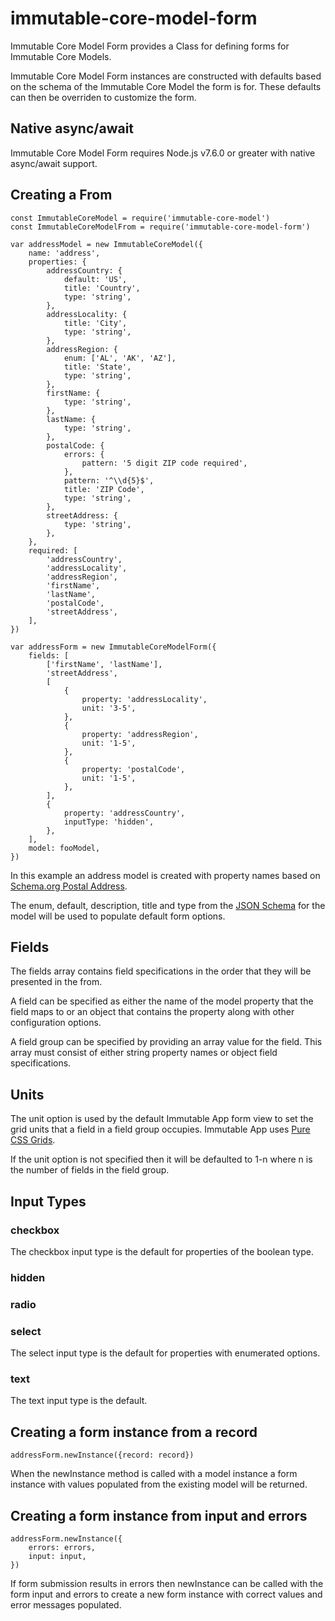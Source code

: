 # immutable-core-model-form

Immutable Core Model Form provides a Class for defining forms for Immutable
Core Models.

Immutable Core Model Form instances are constructed with defaults based on the
schema of the Immutable Core Model the form is for. These defaults can then be
overriden to customize the form.

## Native async/await

Immutable Core Model Form requires Node.js v7.6.0 or greater with native
async/await support.

## Creating a From

    const ImmutableCoreModel = require('immutable-core-model')
    const ImmutableCoreModelFrom = require('immutable-core-model-form')

    var addressModel = new ImmutableCoreModel({
        name: 'address',
        properties: {
            addressCountry: {
                default: 'US',
                title: 'Country',
                type: 'string',
            },
            addressLocality: {
                title: 'City',
                type: 'string',
            },
            addressRegion: {
                enum: ['AL', 'AK', 'AZ'],
                title: 'State',
                type: 'string',
            },
            firstName: {
                type: 'string',
            },
            lastName: {
                type: 'string',
            },
            postalCode: {
                errors: {
                    pattern: '5 digit ZIP code required',
                },
                pattern: '^\\d{5}$',
                title: 'ZIP Code',
                type: 'string',
            },
            streetAddress: {
                type: 'string',
            },
        },
        required: [
            'addressCountry',
            'addressLocality',
            'addressRegion',
            'firstName',
            'lastName',
            'postalCode',
            'streetAddress',
        ],
    })

    var addressForm = new ImmutableCoreModelForm({
        fields: [
            ['firstName', 'lastName'],
            'streetAddress',
            [
                {
                    property: 'addressLocality',
                    unit: '3-5',
                },
                {
                    property: 'addressRegion',
                    unit: '1-5',
                },
                {
                    property: 'postalCode',
                    unit: '1-5',
                },
            ],
            {
                property: 'addressCountry',
                inputType: 'hidden',
            },
        ],
        model: fooModel,
    })

In this example an address model is created with property names based on
[Schema.org Postal Address](https://schema.org/PostalAddress).

The enum, default, description, title and type from the
[JSON Schema](https://spacetelescope.github.io/understanding-json-schema/)
for the model will be used to populate default form options.

## Fields

The fields array contains field specifications in the order that they will be
presented in the from.

A field can be specified as either the name of the model property that the field
maps to or an object that contains the property along with other configuration
options.

A field group can be specified by providing an array value for the field. This
array must consist of either string property names or object field
specifications.

## Units

The unit option is used by the default Immutable App form view to set the grid
units that a field in a field group occupies. Immutable App uses
[Pure CSS Grids](https://purecss.io/grids/).

If the unit option is not specified then it will be defaulted to 1-n where n is
the number of fields in the field group.

## Input Types

### checkbox

The checkbox input type is the default for properties of the boolean type.

### hidden

### radio

### select

The select input type is the default for properties with enumerated options.

### text

The text input type is the default.

## Creating a form instance from a record

    addressForm.newInstance({record: record})

When the newInstance method is called with a model instance a form instance
with values populated from the existing model will be returned.

## Creating a form instance from input and errors

    addressForm.newInstance({
        errors: errors,
        input: input,
    })

If form submission results in errors then newInstance can be called with the
form input and errors to create a new form instance with correct values and
error messages populated.